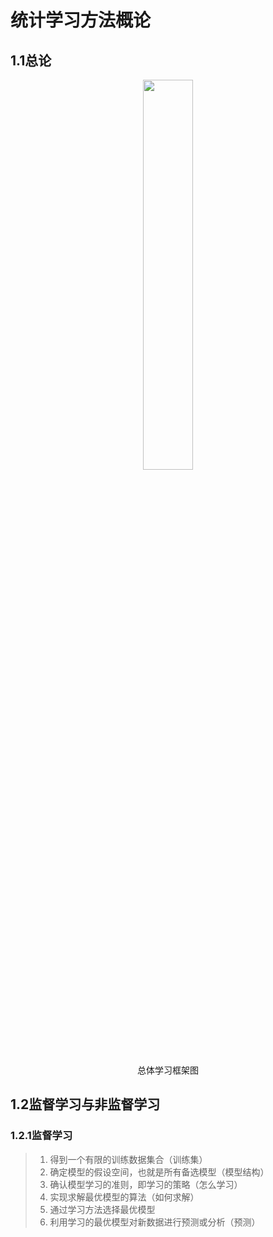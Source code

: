 # **统计学习方法概论**
## **1.1总论**
<p align="center">
        <img src="http://115.159.24.45:3000/statistical_learning/pic/Fig1.png" width="40%"/>
</p>
<p align="center">总体学习框架图</p>


## **1.2监督学习与非监督学习**
### **1.2.1监督学习**
>1. 得到一个有限的训练数据集合（训练集）
>2. 确定模型的假设空间，也就是所有备选模型（模型结构）
>3. 确认模型学习的准则，即学习的策略（怎么学习）
>4. 实现求解最优模型的算法（如何求解）
>5. 通过学习方法选择最优模型
>6. 利用学习的最优模型对新数据进行预测或分析（预测）